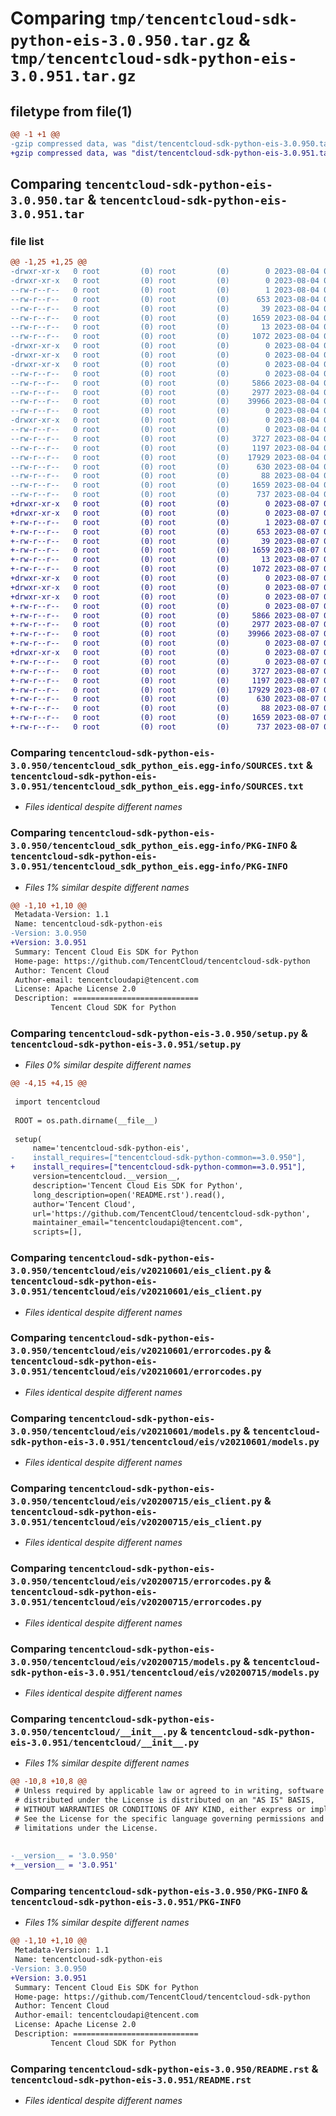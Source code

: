 # Comparing `tmp/tencentcloud-sdk-python-eis-3.0.950.tar.gz` & `tmp/tencentcloud-sdk-python-eis-3.0.951.tar.gz`

## filetype from file(1)

```diff
@@ -1 +1 @@
-gzip compressed data, was "dist/tencentcloud-sdk-python-eis-3.0.950.tar", last modified: Fri Aug  4 00:26:30 2023, max compression
+gzip compressed data, was "dist/tencentcloud-sdk-python-eis-3.0.951.tar", last modified: Mon Aug  7 00:26:22 2023, max compression
```

## Comparing `tencentcloud-sdk-python-eis-3.0.950.tar` & `tencentcloud-sdk-python-eis-3.0.951.tar`

### file list

```diff
@@ -1,25 +1,25 @@
-drwxr-xr-x   0 root         (0) root         (0)        0 2023-08-04 00:26:30.000000 tencentcloud-sdk-python-eis-3.0.950/
-drwxr-xr-x   0 root         (0) root         (0)        0 2023-08-04 00:26:30.000000 tencentcloud-sdk-python-eis-3.0.950/tencentcloud_sdk_python_eis.egg-info/
--rw-r--r--   0 root         (0) root         (0)        1 2023-08-04 00:26:30.000000 tencentcloud-sdk-python-eis-3.0.950/tencentcloud_sdk_python_eis.egg-info/dependency_links.txt
--rw-r--r--   0 root         (0) root         (0)      653 2023-08-04 00:26:30.000000 tencentcloud-sdk-python-eis-3.0.950/tencentcloud_sdk_python_eis.egg-info/SOURCES.txt
--rw-r--r--   0 root         (0) root         (0)       39 2023-08-04 00:26:30.000000 tencentcloud-sdk-python-eis-3.0.950/tencentcloud_sdk_python_eis.egg-info/requires.txt
--rw-r--r--   0 root         (0) root         (0)     1659 2023-08-04 00:26:30.000000 tencentcloud-sdk-python-eis-3.0.950/tencentcloud_sdk_python_eis.egg-info/PKG-INFO
--rw-r--r--   0 root         (0) root         (0)       13 2023-08-04 00:26:30.000000 tencentcloud-sdk-python-eis-3.0.950/tencentcloud_sdk_python_eis.egg-info/top_level.txt
--rw-r--r--   0 root         (0) root         (0)     1072 2023-08-04 00:26:30.000000 tencentcloud-sdk-python-eis-3.0.950/setup.py
-drwxr-xr-x   0 root         (0) root         (0)        0 2023-08-04 00:26:30.000000 tencentcloud-sdk-python-eis-3.0.950/tencentcloud/
-drwxr-xr-x   0 root         (0) root         (0)        0 2023-08-04 00:26:30.000000 tencentcloud-sdk-python-eis-3.0.950/tencentcloud/eis/
-drwxr-xr-x   0 root         (0) root         (0)        0 2023-08-04 00:26:30.000000 tencentcloud-sdk-python-eis-3.0.950/tencentcloud/eis/v20210601/
--rw-r--r--   0 root         (0) root         (0)        0 2023-08-04 00:26:30.000000 tencentcloud-sdk-python-eis-3.0.950/tencentcloud/eis/v20210601/__init__.py
--rw-r--r--   0 root         (0) root         (0)     5866 2023-08-04 00:26:30.000000 tencentcloud-sdk-python-eis-3.0.950/tencentcloud/eis/v20210601/eis_client.py
--rw-r--r--   0 root         (0) root         (0)     2977 2023-08-04 00:26:30.000000 tencentcloud-sdk-python-eis-3.0.950/tencentcloud/eis/v20210601/errorcodes.py
--rw-r--r--   0 root         (0) root         (0)    39966 2023-08-04 00:26:30.000000 tencentcloud-sdk-python-eis-3.0.950/tencentcloud/eis/v20210601/models.py
--rw-r--r--   0 root         (0) root         (0)        0 2023-08-04 00:26:30.000000 tencentcloud-sdk-python-eis-3.0.950/tencentcloud/eis/__init__.py
-drwxr-xr-x   0 root         (0) root         (0)        0 2023-08-04 00:26:30.000000 tencentcloud-sdk-python-eis-3.0.950/tencentcloud/eis/v20200715/
--rw-r--r--   0 root         (0) root         (0)        0 2023-08-04 00:26:30.000000 tencentcloud-sdk-python-eis-3.0.950/tencentcloud/eis/v20200715/__init__.py
--rw-r--r--   0 root         (0) root         (0)     3727 2023-08-04 00:26:30.000000 tencentcloud-sdk-python-eis-3.0.950/tencentcloud/eis/v20200715/eis_client.py
--rw-r--r--   0 root         (0) root         (0)     1197 2023-08-04 00:26:30.000000 tencentcloud-sdk-python-eis-3.0.950/tencentcloud/eis/v20200715/errorcodes.py
--rw-r--r--   0 root         (0) root         (0)    17929 2023-08-04 00:26:30.000000 tencentcloud-sdk-python-eis-3.0.950/tencentcloud/eis/v20200715/models.py
--rw-r--r--   0 root         (0) root         (0)      630 2023-08-04 00:26:30.000000 tencentcloud-sdk-python-eis-3.0.950/tencentcloud/__init__.py
--rw-r--r--   0 root         (0) root         (0)       88 2023-08-04 00:26:30.000000 tencentcloud-sdk-python-eis-3.0.950/setup.cfg
--rw-r--r--   0 root         (0) root         (0)     1659 2023-08-04 00:26:30.000000 tencentcloud-sdk-python-eis-3.0.950/PKG-INFO
--rw-r--r--   0 root         (0) root         (0)      737 2023-08-04 00:26:30.000000 tencentcloud-sdk-python-eis-3.0.950/README.rst
+drwxr-xr-x   0 root         (0) root         (0)        0 2023-08-07 00:26:22.000000 tencentcloud-sdk-python-eis-3.0.951/
+drwxr-xr-x   0 root         (0) root         (0)        0 2023-08-07 00:26:22.000000 tencentcloud-sdk-python-eis-3.0.951/tencentcloud_sdk_python_eis.egg-info/
+-rw-r--r--   0 root         (0) root         (0)        1 2023-08-07 00:26:22.000000 tencentcloud-sdk-python-eis-3.0.951/tencentcloud_sdk_python_eis.egg-info/dependency_links.txt
+-rw-r--r--   0 root         (0) root         (0)      653 2023-08-07 00:26:22.000000 tencentcloud-sdk-python-eis-3.0.951/tencentcloud_sdk_python_eis.egg-info/SOURCES.txt
+-rw-r--r--   0 root         (0) root         (0)       39 2023-08-07 00:26:22.000000 tencentcloud-sdk-python-eis-3.0.951/tencentcloud_sdk_python_eis.egg-info/requires.txt
+-rw-r--r--   0 root         (0) root         (0)     1659 2023-08-07 00:26:22.000000 tencentcloud-sdk-python-eis-3.0.951/tencentcloud_sdk_python_eis.egg-info/PKG-INFO
+-rw-r--r--   0 root         (0) root         (0)       13 2023-08-07 00:26:22.000000 tencentcloud-sdk-python-eis-3.0.951/tencentcloud_sdk_python_eis.egg-info/top_level.txt
+-rw-r--r--   0 root         (0) root         (0)     1072 2023-08-07 00:26:22.000000 tencentcloud-sdk-python-eis-3.0.951/setup.py
+drwxr-xr-x   0 root         (0) root         (0)        0 2023-08-07 00:26:22.000000 tencentcloud-sdk-python-eis-3.0.951/tencentcloud/
+drwxr-xr-x   0 root         (0) root         (0)        0 2023-08-07 00:26:22.000000 tencentcloud-sdk-python-eis-3.0.951/tencentcloud/eis/
+drwxr-xr-x   0 root         (0) root         (0)        0 2023-08-07 00:26:22.000000 tencentcloud-sdk-python-eis-3.0.951/tencentcloud/eis/v20210601/
+-rw-r--r--   0 root         (0) root         (0)        0 2023-08-07 00:26:22.000000 tencentcloud-sdk-python-eis-3.0.951/tencentcloud/eis/v20210601/__init__.py
+-rw-r--r--   0 root         (0) root         (0)     5866 2023-08-07 00:26:22.000000 tencentcloud-sdk-python-eis-3.0.951/tencentcloud/eis/v20210601/eis_client.py
+-rw-r--r--   0 root         (0) root         (0)     2977 2023-08-07 00:26:22.000000 tencentcloud-sdk-python-eis-3.0.951/tencentcloud/eis/v20210601/errorcodes.py
+-rw-r--r--   0 root         (0) root         (0)    39966 2023-08-07 00:26:22.000000 tencentcloud-sdk-python-eis-3.0.951/tencentcloud/eis/v20210601/models.py
+-rw-r--r--   0 root         (0) root         (0)        0 2023-08-07 00:26:22.000000 tencentcloud-sdk-python-eis-3.0.951/tencentcloud/eis/__init__.py
+drwxr-xr-x   0 root         (0) root         (0)        0 2023-08-07 00:26:22.000000 tencentcloud-sdk-python-eis-3.0.951/tencentcloud/eis/v20200715/
+-rw-r--r--   0 root         (0) root         (0)        0 2023-08-07 00:26:22.000000 tencentcloud-sdk-python-eis-3.0.951/tencentcloud/eis/v20200715/__init__.py
+-rw-r--r--   0 root         (0) root         (0)     3727 2023-08-07 00:26:22.000000 tencentcloud-sdk-python-eis-3.0.951/tencentcloud/eis/v20200715/eis_client.py
+-rw-r--r--   0 root         (0) root         (0)     1197 2023-08-07 00:26:22.000000 tencentcloud-sdk-python-eis-3.0.951/tencentcloud/eis/v20200715/errorcodes.py
+-rw-r--r--   0 root         (0) root         (0)    17929 2023-08-07 00:26:22.000000 tencentcloud-sdk-python-eis-3.0.951/tencentcloud/eis/v20200715/models.py
+-rw-r--r--   0 root         (0) root         (0)      630 2023-08-07 00:26:22.000000 tencentcloud-sdk-python-eis-3.0.951/tencentcloud/__init__.py
+-rw-r--r--   0 root         (0) root         (0)       88 2023-08-07 00:26:22.000000 tencentcloud-sdk-python-eis-3.0.951/setup.cfg
+-rw-r--r--   0 root         (0) root         (0)     1659 2023-08-07 00:26:22.000000 tencentcloud-sdk-python-eis-3.0.951/PKG-INFO
+-rw-r--r--   0 root         (0) root         (0)      737 2023-08-07 00:26:22.000000 tencentcloud-sdk-python-eis-3.0.951/README.rst
```

### Comparing `tencentcloud-sdk-python-eis-3.0.950/tencentcloud_sdk_python_eis.egg-info/SOURCES.txt` & `tencentcloud-sdk-python-eis-3.0.951/tencentcloud_sdk_python_eis.egg-info/SOURCES.txt`

 * *Files identical despite different names*

### Comparing `tencentcloud-sdk-python-eis-3.0.950/tencentcloud_sdk_python_eis.egg-info/PKG-INFO` & `tencentcloud-sdk-python-eis-3.0.951/tencentcloud_sdk_python_eis.egg-info/PKG-INFO`

 * *Files 1% similar despite different names*

```diff
@@ -1,10 +1,10 @@
 Metadata-Version: 1.1
 Name: tencentcloud-sdk-python-eis
-Version: 3.0.950
+Version: 3.0.951
 Summary: Tencent Cloud Eis SDK for Python
 Home-page: https://github.com/TencentCloud/tencentcloud-sdk-python
 Author: Tencent Cloud
 Author-email: tencentcloudapi@tencent.com
 License: Apache License 2.0
 Description: ============================
         Tencent Cloud SDK for Python
```

### Comparing `tencentcloud-sdk-python-eis-3.0.950/setup.py` & `tencentcloud-sdk-python-eis-3.0.951/setup.py`

 * *Files 0% similar despite different names*

```diff
@@ -4,15 +4,15 @@
 
 import tencentcloud
 
 ROOT = os.path.dirname(__file__)
 
 setup(
     name='tencentcloud-sdk-python-eis',
-    install_requires=["tencentcloud-sdk-python-common==3.0.950"],
+    install_requires=["tencentcloud-sdk-python-common==3.0.951"],
     version=tencentcloud.__version__,
     description='Tencent Cloud Eis SDK for Python',
     long_description=open('README.rst').read(),
     author='Tencent Cloud',
     url='https://github.com/TencentCloud/tencentcloud-sdk-python',
     maintainer_email="tencentcloudapi@tencent.com",
     scripts=[],
```

### Comparing `tencentcloud-sdk-python-eis-3.0.950/tencentcloud/eis/v20210601/eis_client.py` & `tencentcloud-sdk-python-eis-3.0.951/tencentcloud/eis/v20210601/eis_client.py`

 * *Files identical despite different names*

### Comparing `tencentcloud-sdk-python-eis-3.0.950/tencentcloud/eis/v20210601/errorcodes.py` & `tencentcloud-sdk-python-eis-3.0.951/tencentcloud/eis/v20210601/errorcodes.py`

 * *Files identical despite different names*

### Comparing `tencentcloud-sdk-python-eis-3.0.950/tencentcloud/eis/v20210601/models.py` & `tencentcloud-sdk-python-eis-3.0.951/tencentcloud/eis/v20210601/models.py`

 * *Files identical despite different names*

### Comparing `tencentcloud-sdk-python-eis-3.0.950/tencentcloud/eis/v20200715/eis_client.py` & `tencentcloud-sdk-python-eis-3.0.951/tencentcloud/eis/v20200715/eis_client.py`

 * *Files identical despite different names*

### Comparing `tencentcloud-sdk-python-eis-3.0.950/tencentcloud/eis/v20200715/errorcodes.py` & `tencentcloud-sdk-python-eis-3.0.951/tencentcloud/eis/v20200715/errorcodes.py`

 * *Files identical despite different names*

### Comparing `tencentcloud-sdk-python-eis-3.0.950/tencentcloud/eis/v20200715/models.py` & `tencentcloud-sdk-python-eis-3.0.951/tencentcloud/eis/v20200715/models.py`

 * *Files identical despite different names*

### Comparing `tencentcloud-sdk-python-eis-3.0.950/tencentcloud/__init__.py` & `tencentcloud-sdk-python-eis-3.0.951/tencentcloud/__init__.py`

 * *Files 1% similar despite different names*

```diff
@@ -10,8 +10,8 @@
 # Unless required by applicable law or agreed to in writing, software
 # distributed under the License is distributed on an "AS IS" BASIS,
 # WITHOUT WARRANTIES OR CONDITIONS OF ANY KIND, either express or implied.
 # See the License for the specific language governing permissions and
 # limitations under the License.
 
 
-__version__ = '3.0.950'
+__version__ = '3.0.951'
```

### Comparing `tencentcloud-sdk-python-eis-3.0.950/PKG-INFO` & `tencentcloud-sdk-python-eis-3.0.951/PKG-INFO`

 * *Files 1% similar despite different names*

```diff
@@ -1,10 +1,10 @@
 Metadata-Version: 1.1
 Name: tencentcloud-sdk-python-eis
-Version: 3.0.950
+Version: 3.0.951
 Summary: Tencent Cloud Eis SDK for Python
 Home-page: https://github.com/TencentCloud/tencentcloud-sdk-python
 Author: Tencent Cloud
 Author-email: tencentcloudapi@tencent.com
 License: Apache License 2.0
 Description: ============================
         Tencent Cloud SDK for Python
```

### Comparing `tencentcloud-sdk-python-eis-3.0.950/README.rst` & `tencentcloud-sdk-python-eis-3.0.951/README.rst`

 * *Files identical despite different names*

